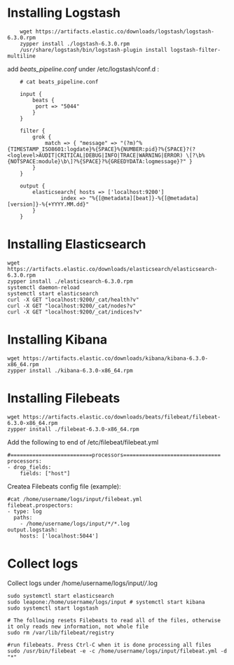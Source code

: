 Installing Logstash
===================

        wget https://artifacts.elastic.co/downloads/logstash/logstash-6.3.0.rpm
        zypper install ./logstash-6.3.0.rpm
        /usr/share/logstash/bin/logstash-plugin install logstash-filter-multiline

add _beats_pipeline.conf_ under /etc/logstash/conf.d :

        # cat beats_pipeline.conf
    
        input {
            beats {
             port => "5044"
            }
        }

        filter {
            grok {
                match => { "message" => "(?m)^%{TIMESTAMP_ISO8601:logdate}%{SPACE}%{NUMBER:pid}?%{SPACE}?(?<loglevel>AUDIT|CRITICAL|DEBUG|INFO|TRACE|WARNING|ERROR) \[?\b%{NOTSPACE:module}\b\]?%{SPACE}?%{GREEDYDATA:logmessage}?" }
            }
        }

        output {
            elasticsearch{ hosts => ['localhost:9200']
                     index => "%{[@metadata][beat]}-%{[@metadata][version]}-%{+YYYY.MM.dd}"
            }
        }


Installing Elasticsearch
========================

    wget https://artifacts.elastic.co/downloads/elasticsearch/elasticsearch-6.3.0.rpm
    zypper install ./elasticsearch-6.3.0.rpm
    systemctl daemon-reload
    systemctl start elasticsearch
    curl -X GET "localhost:9200/_cat/health?v"
    curl -X GET "localhost:9200/_cat/nodes?v"
    curl -X GET "localhost:9200/_cat/indices?v"


Installing Kibana
=================

    wget https://artifacts.elastic.co/downloads/kibana/kibana-6.3.0-x86_64.rpm
    zypper install ./kibana-6.3.0-x86_64.rpm
    

Installing Filebeats
====================
    wget https://artifacts.elastic.co/downloads/beats/filebeat/filebeat-6.3.0-x86_64.rpm
    zypper install ./filebeat-6.3.0-x86_64.rpm

Add the following to end of /etc/filebeat/filebeat.yml

    #==========================processors===============================
    processors:
    - drop_fields:
        fields: ["host"]

Createa Filebeats config file (example): 

    #cat /home/username/logs/input/filebeat.yml
    filebeat.prospectors:
    - type: log
      paths:
        - /home/username/logs/input/*/*.log
    output.logstash:
        hosts: ['localhost:5044']


Collect logs
=============
Collect logs under /home/username/logs/input/*/*.log

    sudo systemctl start elasticsearch
    sudo leapone:/home/username/logs/input # systemctl start kibana
    sudo systemctl start logstash
    
    # The following resets Filebeats to read all of the files, otherwise it only reads new information, not whole file
    sudo rm /var/lib/filebeat/registry
    
    #run filebeats. Press Ctrl-C when it is done processing all files
    sudo /usr/bin/filebeat -e -c /home/username/logs/input/filebeat.yml -d "*"
